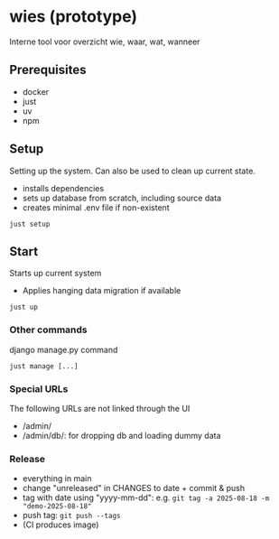 # wies (prototype)
Interne tool voor overzicht wie, waar, wat, wanneer

## Prerequisites
- docker
- just
- uv
- npm

## Setup

Setting up the system. Can also be used to clean up current state.
- installs dependencies
- sets up database from scratch, including source data
- creates minimal .env file if non-existent

```
just setup
```

## Start

Starts up current system
- Applies hanging data migration if available

```
just up
```

### Other commands

django manage.py command

```
just manage [...]
```

### Special URLs
The following URLs are not linked through the UI
- /admin/
- /admin/db/: for dropping db and loading dummy data

### Release
- everything in main
- change "unreleased" in CHANGES to date + commit & push
- tag with date using "yyyy-mm-dd": e.g. `git tag -a 2025-08-18 -m "demo-2025-08-18"`
- push tag: `git push --tags`
- (CI produces image)
